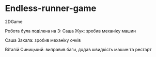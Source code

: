 # Endless-runner-game
2DGame

Робота була поділена на 3:
Саша Жук:
зробив механіку машин

Саша Закала:
зробив механіку очків 

Віталій Синицький:
виправив баги, додав швидкість машин та рестарт
